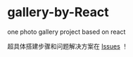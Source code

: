 # gallery-by-React

one photo gallery project based on react

超具体搭建步骤和问题解决方案在 [Issues](https://github.com/magicmai/gallery-by-React/issues) ！
